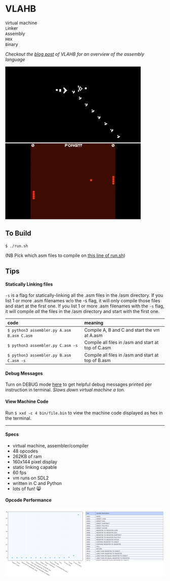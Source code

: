 # VLAHB
`V`irtual machine<br>
`L`inker<br>
`A`ssembly<br>
`H`ex<br>
`B`inary<br>

_Checkout the [blog post](http://adamkulidjian.com/vlahb.html) of VLAHB for an overview of the assembly language_

![Image](gifs/conway2.gif)  ![Image](gifs/pong2.gif)

## To Build

`$ ./run.sh`

(NB Pick which asm files to compile on [this line of run.sh](https://github.com/Kully/VLAHB/blob/master/run.sh#L3))

## Tips

#### Statically Linking files
`-s` is a flag for statically-linking all the .asm files in the /asm directory. If you list 1 or more .asm filenames w/o the -s flag, it will only compile those files and start at the first one. If you list 1 or more .asm filenames with the `-s` flag, it will compile _all_ the files in the /asm directory and start with the first one.

| code | meaning |
|:-------|:------|
| `$ python3 assembler.py A.asm B.asm C.asm` | Compile A, B and C and start the vm at A.asm |
| `$ python3 assembler.py C.asm -s` | Compile all files in /asm and start at top of C.asm |
| `$ python3 assembler.py B.asm C.asm -s` | Compile all files in /asm and start at top of B.asm |

#### Debug Messages
Turn on DEBUG mode [here](https://github.com/Kully/VLAHB/blob/master/vm.c#L17) to get helpful debug messages printed per instruction in terminal. _Slows down virtual machine a ton._

#### View Machine Code
Run `$ xxd -c 4 bin/file.bin` to view the machine code displayed as hex in the terminal.

---

#### Specs

- virtual machine, assembler/compiler
- 48 opcodes
- 262KB of ram
- 160x144 pixel display
- static linking capable
- 60 fps
- vm runs on SDL2
- written in C and Python
- lots of fun! :smile_cat:

#### Opcode Performance

![Image](gifs/opcodes.png)
